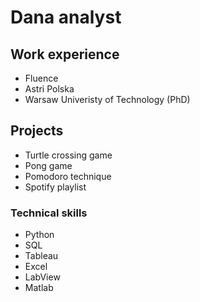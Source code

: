 # Dana analyst

## Work experience
- Fluence  
- Astri Polska
- Warsaw Univeristy of Technology (PhD)

## Projects
- Turtle crossing game
- Pong game
- Pomodoro technique
- Spotify playlist

### Technical skills
- Python
- SQL
- Tableau
- Excel
- LabView
- Matlab
